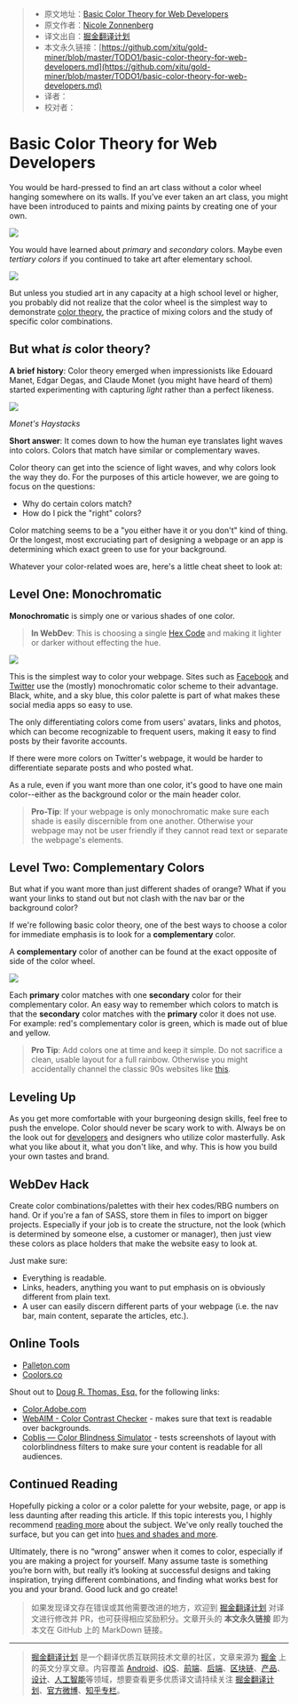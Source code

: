 > * 原文地址：[Basic Color Theory for Web Developers](https://dev.to/nzonnenberg/basic-color-theory-for-web-developers-15a0)
> * 原文作者：[Nicole Zonnenberg](https://dev.to/nzonnenberg)
> * 译文出自：[掘金翻译计划](https://github.com/xitu/gold-miner)
> * 本文永久链接：[https://github.com/xitu/gold-miner/blob/master/TODO1/basic-color-theory-for-web-developers.md](https://github.com/xitu/gold-miner/blob/master/TODO1/basic-color-theory-for-web-developers.md)
> * 译者：
> * 校对者：

# Basic Color Theory for Web Developers

You would be hard-pressed to find an art class without a color wheel hanging somewhere on its walls. If you’ve ever taken an art class, you might have been introduced to paints and mixing paints by creating one of your own.

[![](https://res.cloudinary.com/practicaldev/image/fetch/s--OE8uCwmx--/c_limit%2Cf_auto%2Cfl_progressive%2Cq_auto%2Cw_880/https://thepracticaldev.s3.amazonaws.com/i/cgr160zn3evkbry9h3l7.png)](https://res.cloudinary.com/practicaldev/image/fetch/s--OE8uCwmx--/c_limit%2Cf_auto%2Cfl_progressive%2Cq_auto%2Cw_880/https://thepracticaldev.s3.amazonaws.com/i/cgr160zn3evkbry9h3l7.png)

You would have learned about _primary_ and _secondary_ colors. Maybe even _tertiary colors_ if you continued to take art after elementary school.

[![](https://res.cloudinary.com/practicaldev/image/fetch/s--jDnCmgm0--/c_limit%2Cf_auto%2Cfl_progressive%2Cq_auto%2Cw_880/https://thepracticaldev.s3.amazonaws.com/i/h1li6xy7lsolpx1pfd7y.jpg)](https://res.cloudinary.com/practicaldev/image/fetch/s--jDnCmgm0--/c_limit%2Cf_auto%2Cfl_progressive%2Cq_auto%2Cw_880/https://thepracticaldev.s3.amazonaws.com/i/h1li6xy7lsolpx1pfd7y.jpg)

But unless you studied art in any capacity at a high school level or higher, you probably did not realize that the color wheel is the simplest way to demonstrate [color theory](https://en.wikipedia.org/wiki/Color_theory), the practice of mixing colors and the study of specific color combinations.

## But what _is_ color theory?

**A brief history**: Color theory emerged when impressionists like Edouard Manet, Edgar Degas, and Claude Monet (you might have heard of them) started experimenting with capturing _light_ rather than a perfect likeness.

[![](https://res.cloudinary.com/practicaldev/image/fetch/s--8liyegSH--/c_limit%2Cf_auto%2Cfl_progressive%2Cq_auto%2Cw_880/https://thepracticaldev.s3.amazonaws.com/i/qg743mrylv8mon76b4z0.jpg)](https://res.cloudinary.com/practicaldev/image/fetch/s--8liyegSH--/c_limit%2Cf_auto%2Cfl_progressive%2Cq_auto%2Cw_880/https://thepracticaldev.s3.amazonaws.com/i/qg743mrylv8mon76b4z0.jpg)  

_Monet's Haystacks_

**Short answer**: It comes down to how the human eye translates light waves into colors. Colors that match have similar or complementary waves.

Color theory can get into the science of light waves, and why colors look the way they do. For the purposes of this article however, we are going to focus on the questions:

*   Why do certain colors match?
*   How do I pick the "right" colors?

Color matching seems to be a "you either have it or you don't" kind of thing. Or the longest, most excruciating part of designing a webpage or an app is determining which exact green to use for your background.

Whatever your color-related woes are, here's a little cheat sheet to look at:

## Level One: Monochromatic

**Monochromatic** is simply one or various shades of one color.

> **In WebDev**: This is choosing a single [Hex Code](https://www.w3schools.com/colors/colors_picker.asp) and making it lighter or darker without effecting the hue.

[![](https://res.cloudinary.com/practicaldev/image/fetch/s--T_AVlepc--/c_limit%2Cf_auto%2Cfl_progressive%2Cq_auto%2Cw_880/https://thepracticaldev.s3.amazonaws.com/i/48ktxlwm7qq095mkwuoa.jpg)](https://res.cloudinary.com/practicaldev/image/fetch/s--T_AVlepc--/c_limit%2Cf_auto%2Cfl_progressive%2Cq_auto%2Cw_880/https://thepracticaldev.s3.amazonaws.com/i/48ktxlwm7qq095mkwuoa.jpg)

This is the simplest way to color your webpage. Sites such as [Facebook](http://facebook.com) and [Twitter](http://twitter.com) use the (mostly) monochromatic color scheme to their advantage. Black, white, and a sky blue, this color palette is part of what makes these social media apps so easy to use.

The only differentiating colors come from users' avatars, links and photos, which can become recognizable to frequent users, making it easy to find posts by their favorite accounts.

If there were more colors on Twitter's webpage, it would be harder to differentiate separate posts and who posted what.

As a rule, even if you want more than one color, it's good to have one main color--either as the background color or the main header color.

> **Pro-Tip**: If your webpage is only monochromatic make sure each shade is easily discernible from one another. Otherwise your webpage may not be user friendly if they cannot read text or separate the webpage's elements.

## Level Two: Complementary Colors

But what if you want more than just different shades of orange? What if you want your links to stand out but not clash with the nav bar or the background color?

If we're following basic color theory, one of the best ways to choose a color for immediate emphasis is to look for a **complementary** color.

A **complementary** color of another can be found at the exact opposite of side of the color wheel.

[![](https://res.cloudinary.com/practicaldev/image/fetch/s--laijYZC7--/c_limit%2Cf_auto%2Cfl_progressive%2Cq_auto%2Cw_880/https://thepracticaldev.s3.amazonaws.com/i/3fj00kbhg6s8nqpm3ut9.jpg)](https://res.cloudinary.com/practicaldev/image/fetch/s--laijYZC7--/c_limit%2Cf_auto%2Cfl_progressive%2Cq_auto%2Cw_880/https://thepracticaldev.s3.amazonaws.com/i/3fj00kbhg6s8nqpm3ut9.jpg)

Each **primary** color matches with one **secondary** color for their complementary color. An easy way to remember which colors to match is that the **secondary** color matches with the **primary** color it does not use. For example: red's complementary color is green, which is made out of blue and yellow.

> **Pro Tip**: Add colors one at time and keep it simple. Do not sacrifice a clean, usable layout for a full rainbow. Otherwise you might accidentally channel the classic 90s websites like [this](https://spacejam.com/).

## Leveling Up

As you get more comfortable with your burgeoning design skills, feel free to push the envelope. Color should never be scary work to with. Always be on the look out for [developers](https://www.alispit.tel/#/) and designers who utilize color masterfully. Ask what you like about it, what you don't like, and why. This is how you build your own tastes and brand.

## WebDev Hack

Create color combinations/palettes with their hex codes/RBG numbers on hand. Or if you're a fan of SASS, store them in files to import on bigger projects. Especially if your job is to create the structure, not the look (which is determined by someone else, a customer or manager), then just view these colors as place holders that make the website easy to look at.

Just make sure:

*   Everything is readable.
*   Links, headers, anything you want to put emphasis on is obviously different from plain text.
*   A user can easily discern different parts of your webpage (i.e. the nav bar, main content, separate the articles, etc.).

## Online Tools

*   [Palleton.com](http://paletton.com/)
*   [Coolors.co](https://coolors.co/)

Shout out to [Doug R. Thomas, Esq.](https://dev.to/ferkungamaboobo) for the following links:

*   [Color.Adobe.com](https://color.adobe.com/)
*   [WebAIM - Color Contrast Checker](https://webaim.org/resources/contrastchecker/) \- makes sure that text is readable over backgrounds.
*   [Coblis — Color Blindness Simulator](https://www.color-blindness.com/coblis-color-blindness-simulator/) - tests screenshots of layout with colorblindness filters to make sure your content is readable for all audiences.

## Continued Reading

Hopefully picking a color or a color palette for your website, page, or app is less daunting after reading this article. If this topic interests you, I highly recommend [reading more](https://www.colormatters.com/color-and-design/basic-color-theory) about the subject. We've only really touched the surface, but you can get into [hues and shades and more](https://99designs.com/blog/tips/the-7-step-guide-to-understanding-color-theory/).

Ultimately, there is no “wrong” answer when it comes to color, especially if you are making a project for yourself. Many assume taste is something you’re born with, but really it’s looking at successful designs and taking inspiration, trying different combinations, and finding what works best for you and your brand. Good luck and go create!

> 如果发现译文存在错误或其他需要改进的地方，欢迎到 [掘金翻译计划](https://github.com/xitu/gold-miner) 对译文进行修改并 PR，也可获得相应奖励积分。文章开头的 **本文永久链接** 即为本文在 GitHub 上的 MarkDown 链接。

---

> [掘金翻译计划](https://github.com/xitu/gold-miner) 是一个翻译优质互联网技术文章的社区，文章来源为 [掘金](https://juejin.im) 上的英文分享文章。内容覆盖 [Android](https://github.com/xitu/gold-miner#android)、[iOS](https://github.com/xitu/gold-miner#ios)、[前端](https://github.com/xitu/gold-miner#前端)、[后端](https://github.com/xitu/gold-miner#后端)、[区块链](https://github.com/xitu/gold-miner#区块链)、[产品](https://github.com/xitu/gold-miner#产品)、[设计](https://github.com/xitu/gold-miner#设计)、[人工智能](https://github.com/xitu/gold-miner#人工智能)等领域，想要查看更多优质译文请持续关注 [掘金翻译计划](https://github.com/xitu/gold-miner)、[官方微博](http://weibo.com/juejinfanyi)、[知乎专栏](https://zhuanlan.zhihu.com/juejinfanyi)。
